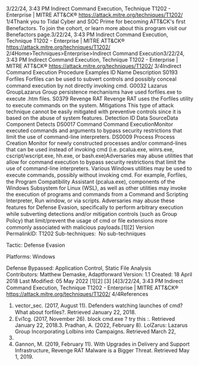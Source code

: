 3/22/24, 3:43 PM Indirect Command Execution, Technique T1202 - Enterprise | MITRE ATT&CK®
https://attack.mitre.org/techniques/T1202/ 1/4Thank you to Tidal Cyber and SOC Prime for becoming ATT&CK's ﬁrst Benefactors. To join the cohort, or learn more about this program visit our
Benefactors page.3/22/24, 3:43 PM Indirect Command Execution, Technique T1202 - Enterprise | MITRE ATT&CK®
https://attack.mitre.org/techniques/T1202/ 2/4Home>Techniques>Enterprise>Indirect Command Execution3/22/24, 3:43 PM Indirect Command Execution, Technique T1202 - Enterprise | MITRE ATT&CK®
https://attack.mitre.org/techniques/T1202/ 3/4Indirect Command Execution
Procedure Examples
ID Name Description
S0193 Forﬁles Forﬁles can be used to subvert controls and possibly conceal command execution by not directly invoking
cmd.
G0032 Lazarus
GroupLazarus Group persistence mechanisms have used forfiles.exe to execute .htm ﬁles.
S0379 Revenge RAT Revenge RAT uses the Forﬁles utility to execute commands on the system.
Mitigations
This type of attack technique cannot be easily mitigated with preventive controls since it is based on the abuse of system features.
Detection
ID Data SourceData Component Detects
DS0017 Command Command
ExecutionMonitor executed commands and arguments to bypass security restrictions that limit the
use of command-line interpreters.
DS0009 Process Process Creation Monitor for newly constructed processes and/or command-lines that can be used instead of
invoking cmd (i.e. pcalua.exe, winrs.exe, cscript/wscript.exe, hh.exe, or bash.exe)Adversaries may abuse utilities that allow for command execution to bypass security restrictions that limit the use of command-line
interpreters. Various Windows utilities may be used to execute commands, possibly without invoking cmd. For example, Forﬁles, the
Program Compatibility Assistant (pcalua.exe), components of the Windows Subsystem for Linux (WSL), as well as other utilities may invoke
the execution of programs and commands from a Command and Scripting Interpreter, Run window, or via scripts. 
Adversaries may abuse these features for Defense Evasion, speciﬁcally to perform arbitrary execution while subverting detections and/or
mitigation controls (such as Group Policy) that limit/prevent the usage of cmd or ﬁle extensions more commonly associated with malicious
payloads.[1][2]
Version PermalinkID: T1202
Sub-techniques:  No sub-techniques

Tactic: Defense Evasion

Platforms: Windows

Defense Bypassed: Application Control, Static File Analysis
Contributors: Matthew Demaske, Adaptforward
Version: 1.1
Created: 18 April 2018
Last Modiﬁed: 05 May 2022
[1][2]
[3]
[4]3/22/24, 3:43 PM Indirect Command Execution, Technique T1202 - Enterprise | MITRE ATT&CK®
https://attack.mitre.org/techniques/T1202/ 4/4References
1. vector\_sec. (2017, August 11). Defenders watching launches
of cmd? What about forﬁles?. Retrieved January 22, 2018.
2. Evi1cg. (2017, November 26). block cmd.exe ? try this :.
Retrieved January 22, 2018.3. Pradhan, A. (2022, February 8). LolZarus: Lazarus Group
Incorporating Lolbins into Campaigns. Retrieved March 22,
2022.
4. Gannon, M. (2019, February 11). With Upgrades in Delivery
and Support Infrastructure, Revenge RAT Malware is a Bigger
Threat. Retrieved May 1, 2019.